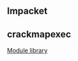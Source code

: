 
## Impacket ##

## crackmapexec ##


[Module library](https://www.infosecmatter.com/crackmapexec-module-library/)